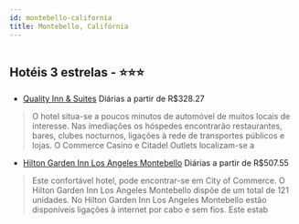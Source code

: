 ```yaml
---
id: montebello-california
title: Montebello, Califórnia
---
```


<center><img src="http://photos.hotelbeds.com/giata/09/094703/094703a_hb_a_001.jpg" alt="" /></center>


## Hotéis 3 estrelas - ⭐️⭐️⭐️

-    [Quality Inn & Suites](https://www.hurb.com/hoteis/montebello/quality-inn-suites-JNP-JP278041?cmp=18055) Diárias a partir de R$328.27
   > O hotel situa-se a poucos minutos de automóvel de muitos locais de interesse. Nas imediações os hóspedes encontrarão restaurantes, bares, clubes nocturnos, ligações à rede de transportes públicos e lojas. O Commerce Casino e Citadel Outlets localizam-se a
-    [Hilton Garden Inn Los Angeles Montebello](https://www.hurb.com/hoteis/montebello/hilton-garden-inn-los-angeles-montebello-JNP-JP030869?cmp=18055) Diárias a partir de R$507.55
   > Este confortável hotel, pode encontrar-se em City of Commerce. O Hilton Garden Inn Los Angeles Montebello dispõe de um total de 121 unidades. No Hilton Garden Inn Los Angeles Montebello estão disponíveis ligações à internet por cabo e sem fios. Este estab
